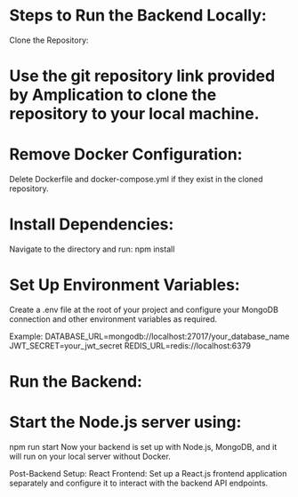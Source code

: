 # Steps to Run the Backend Locally:
Clone the Repository:

# Use the git repository link provided by Amplication to clone the repository to your local machine.

# Remove Docker Configuration:
Delete Dockerfile and docker-compose.yml if they exist in the cloned repository.

# Install Dependencies:
Navigate to the directory and run:
npm install

# Set Up Environment Variables:
Create a .env file at the root of your project and configure your MongoDB connection and other environment variables as required.

Example:
DATABASE_URL=mongodb://localhost:27017/your_database_name
JWT_SECRET=your_jwt_secret
REDIS_URL=redis://localhost:6379

# Run the Backend:
# Start the Node.js server using:
npm run start
Now your backend is set up with Node.js, MongoDB, and it will run on your local server without Docker.

Post-Backend Setup:
React Frontend:
Set up a React.js frontend application separately and configure it to interact with the backend API endpoints.
